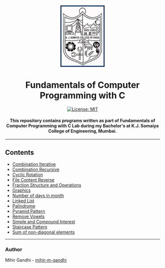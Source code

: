 <p align="center">
 <img height=200px src="./kjsce.jpg" alt="KJSCE">
</p>

<h1 align="center">Fundamentals of Computer Programming with C</h1>

<div align="center">

[![License: MIT](https://img.shields.io/badge/License-MIT-green.svg)](https://opensource.org/licenses/MIT)

<h4> This repository contains programs written as part of Fundamentals of Computer Programming with C Lab during my Bachelor's at K.J. Somaiya College of Engineering, Mumbai.</h4>

</div>

------------------------------------------

## Contents

* [Combination Iterative](./Combination_Iterative)
* [Combination Recursive](./Combination_Recursive)
* [Cyclic Rotation](./Cyclic_Rotation)
* [File Content Reverse](./File_Content_Reverse)
* [Fraction Structure and Operations](./Fraction_Structure_and_Operations)
* [Graphics](./Graphics)
* [Number of days in month](./Number_of_days_in_month)
* [Linked List](./Linked_List)
* [Palindrome](./Palindrome)
* [Pyramid Pattern](./Pyramid_Pattern)
* [Remove Vowels](./Remove_Vowels)
* [Simple and Compound Interest](./Simple_and_Compound_Interest])
* [Staircase Pattern](./Staircase_Pattern)
* [Sum of non-diagonal elements](./Sum_of_non-diagonal_elements)

------------------------------------------
### Author
Mihir Gandhi - [mihir-m-gandhi](https://github.com/mihir-m-gandhi)


